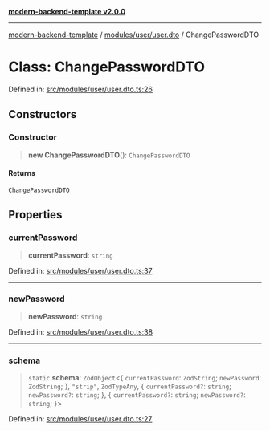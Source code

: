 [**modern-backend-template v2.0.0**](../../../../README.md)

***

[modern-backend-template](../../../../modules.md) / [modules/user/user.dto](../README.md) / ChangePasswordDTO

# Class: ChangePasswordDTO

Defined in: [src/modules/user/user.dto.ts:26](https://github.com/maemreyo/saas-4cus-nodejs/blob/2a5b3f3aa11335dfa561e80e1feabb8e6084261e/src/modules/user/user.dto.ts#L26)

## Constructors

### Constructor

> **new ChangePasswordDTO**(): `ChangePasswordDTO`

#### Returns

`ChangePasswordDTO`

## Properties

### currentPassword

> **currentPassword**: `string`

Defined in: [src/modules/user/user.dto.ts:37](https://github.com/maemreyo/saas-4cus-nodejs/blob/2a5b3f3aa11335dfa561e80e1feabb8e6084261e/src/modules/user/user.dto.ts#L37)

***

### newPassword

> **newPassword**: `string`

Defined in: [src/modules/user/user.dto.ts:38](https://github.com/maemreyo/saas-4cus-nodejs/blob/2a5b3f3aa11335dfa561e80e1feabb8e6084261e/src/modules/user/user.dto.ts#L38)

***

### schema

> `static` **schema**: `ZodObject`\<\{ `currentPassword`: `ZodString`; `newPassword`: `ZodString`; \}, `"strip"`, `ZodTypeAny`, \{ `currentPassword?`: `string`; `newPassword?`: `string`; \}, \{ `currentPassword?`: `string`; `newPassword?`: `string`; \}\>

Defined in: [src/modules/user/user.dto.ts:27](https://github.com/maemreyo/saas-4cus-nodejs/blob/2a5b3f3aa11335dfa561e80e1feabb8e6084261e/src/modules/user/user.dto.ts#L27)
